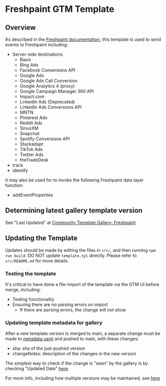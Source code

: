 # Freshpaint GTM Template

## Overview

As described in the [Freshpaint documentation](https://documentation.freshpaint.io/integrations/google-tag-manager-integration), this template is used to send events to Freshpaint including:

- Server-side destinations
  - Basis
  - Bing Ads
  - Facebook Conversions API
  - Google Ads
  - Google Ads Call Conversion
  - Google Analytics 4 (proxy)
  - Google Campaign Manager 360 API
  - Impact.com
  - LinkedIn Ads (Deprecated)
  - LinkedIn Ads Conversions API
  - MNTN
  - Pinterest Ads
  - Reddit Ads
  - SiriusXM
  - Snapchat
  - Spotify Conversions API
  - Stackadapt
  - TikTok Ads
  - Twitter Ads
  - theTradeDesk
- track
- identify

It may also be used for to invoke the following Freshpaint data layer function:

- addEventProperties

## Determining latest gallery template version

See "Last Updated" at [Community Template Gallery: Freshpaint](https://tagmanager.google.com/gallery/#/owners/freshpaint-io/templates/freshpaint-gtm-template)

## Updating the Template

Updates should be made by editing the files in `src/`, and then running `npm run build`.
DO NOT update `template.tpl` directly. Please refer to `src/README.md` for more details.

### Testing the template

It's critical to have done a file-import of the template via the GTM UI before merge, including:

- Testing functionality
- Ensuring there are no parsing errors on import
  - If there are parsing errors, the change will not show

### Updating template metadata for gallery

After a new template version is merged to main, a separate change must be made to [metadata.yaml](metadata.yaml) and pushed to main, with these changes:

- sha: sha of the just-pushed version
- changeNotes: description of the changes in the new version

The simplest way to check if the change is "seen" by the gallery is by checking "Updated Date" [here](<[url](https://tagmanager.google.com/gallery/#/owners/freshpaint-io/templates/freshpaint-gtm-template)>).

For more info, including how multiple versions may be maintained, see [here](https://developers.google.com/tag-platform/tag-manager/templates/gallery#update_your_template)
